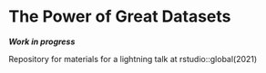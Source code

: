 # The Power of Great Datasets

***Work in progress***



Repository for materials for a lightning talk at rstudio::global(2021)